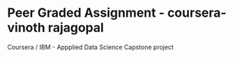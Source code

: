 # Peer Graded Assignment - coursera- vinoth rajagopal

Coursera / IBM - Appplied Data Science Capstone project 
